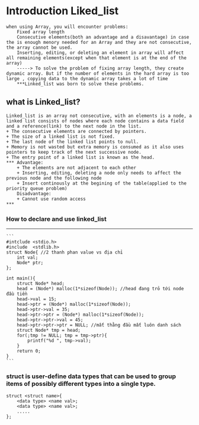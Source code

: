 # Introduction Liked_list 
    when using Array, you will encounter problems:
        Fixed array length
        Consecutive elements(both an advantage and a disavantage) in case the is enough menory needed for an Array and they are not consecutive, the array cannot be used.
        Inserting, editing, or deleting an element in array will affect all remaining elements(except when that element is at the end of the array)
        -----> To solve the problem of fixing array length, they create dynamic array. But if the number of elements in the hard array is too large , copying data to the dynamic array takes a lot of time 
        ***Linked_list was born to solve these problems.  
## what is Linked_list?
    Linked_list is an array not consecutive, with an elements is a node, a linked list consists of nodes where each node contains a data field and a reference(link) to the next node in the list.
    + The consecutive elements are connected by pointers.
    + The size of a linked list is not fixed.
    + The last node of the linked list points to null.
    + Memory is not wasted but extra memory is consumed as it also uses pointers to keep track of the next successive node.
    + The entry point of a linked list is known as the head. 
    *** Advantage:
        + The elements are not adjacent to each other
        + Inserting, editing, deleting a node only needs to affect the previous node and the following node
        + Insert continously at the begining of the table(applied to the priority queue problem)
        Disadvantage:
        + Cannot use random access
    ***
### How to declare and use linked_list
----------------
    ```
    #intclude <stdio.h>
    #include  <stdlib.h>
    struct Node{ //2 thanh phan value vs địa chỉ 
        int val;
        Node* ptr;
    };

    int main(){
        struct Node* head;
        head = (Node*) malloc(1*sizeof(Node)); //head đang trỏ tới node đâù tiền 
        head->val = 15;
        head->ptr = (Node*) malloc(1*sizeof(Node));
        head->ptr->val = 35;
        head->ptr->ptr = (Node*) malloc(1*sizeof(Node));
        head->ptr->ptr->val = 45;
        head->ptr->ptr->ptr = NULL; //mất thằng đầu mất luôn danh sách 
        struct Node* tmp = head;
        for(;tmp != NULL; tmp = tmp->ptr){
            printf("%d ", tmp->val); 
        }
        return 0; 
    }
    ```
### struct is user-define data types that can be used to group items of possibly different types into a single type. 
    struct <struct name>{
        <data type> <name val>;
        <data type> <name val>;
        .....
    };

